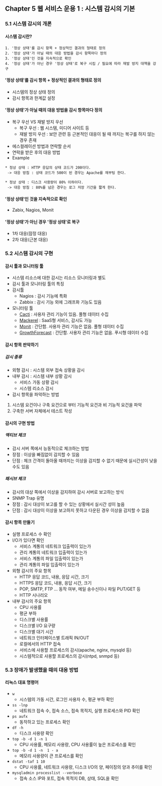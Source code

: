 ## Chapter 5 웹 서비스 운용 1 : 시스템 감시의 기본

### 5.1 시스템 감시의 개론

#### 시스템 감시란?

```
1. '정상 상태'를 감시 항목 + 정상적인 결과의 형태로 정의
2. '정상 상태'가 아닐 때의 대응 방법을 감시 항목마다 정의
3. '정상 상태'인 것을 지속적으로 확인
4. '정상 상태'가 아닌 경우 '정상 상태'로 복구 시킴 / 필요에 따라 재발 방지 대책을 강구
```

#### '정상 상태'를 감시 항목 + 정상적인 결과의 형태로 정의

* 시스템의 정상 상태 정의
* 감시 항목과 한계값 설정

#### '정상 상태'가 아닐 때의 대응 방법을 감시 항목마다 정의

* 복구 우선 VS 재발 방지 우선
    * 복구 우선 : 웹 시스템, 미디어 사이트 등
    * 재발 방지 우선 : 보안 관련 등 근본적인 대응이 될 때 까지는 복구를 하지 않는 경우 존재
* 에스컬레이션 방법과 연락할 순서
* 연락을 받은 후의 대응 방법
* Example

```
* 정상 상태 : HTTP 응답의 상태 코드가 200이다.
 -> 대응 방침 : 상태 코드가 500이 된 경우는 Apache를 재부팅 한다. 
 
* 정상 상태 : 디스크 사용량이 80% 이하이다.
 -> 대응 방침 : 80%를 넘은 경우는 로그 저장 기간을 짧게 한다.
```

#### '정상 상태'인 것을 지속적으로 확인

* Zabix, Nagios, Monit

#### '정상 상태'가 아닌 경우 '정상 상태'로 복구

* 1차 대응(잠정 대응)
* 2차 대응(근본 대응)

### 5.2 시스템 감시의 구현

#### 감시 툴과 모니터링 툴

* 시스템 리소스에 대한 감시는 리소스 모니터링과 별도
* 감시 툴과 모니터링 툴의 특징
* 감시툴
    * Nagios : 감시 기능에 특화
    * Zabbix : 감시 기능 외에 그래프화 기능도 있음
* 모니터링 툴
    * [Cacti](http://www.cacti.net/) : 사용자 관리 기능이 있음. 풀형 데이터 수집
    * [Mackerel](https://mackerel.io/) : SaaS형 서비스, 감시도 가능
    * [Monit](http://munin-monitoring.org/) : 간단함. 사용자 관리 기능은 없음. 풀형 데이터 수집
    * [GrowthForecast](http://kazeburo.github.io/GrowthForecast/) : 간단함. 사용자 관리 기능은 없음. 푸시형 데이터 수집

#### 감시 항목 판악하기

##### 감시 종류

* 외형 감시 : 시스템 외부 접속 상황을 감시
* 내부 감시 : 시스템 내부 상황 감시
    * 서비스 가동 상황 감시
    * 시스템 리소스 감시
* 감시 항목을 파악하는 방법

1. 시스템 요건이나 구축 요건으로 부터 기능적 요건과 비 기능적 요건을 파악
2. 구축한 서버 자체에서 테스트 작성

#### 감시의 구현 방법

##### 액티브 체크

* 감시 서버 쪽에서 능동적으로 체크하는 방법
* 장점 : 이상을 빠짐없이 감지할 수 있음
* 단점 : 체크 간격이 돌아올 때까지는 이상을 감지할 수 없기 때문에 실시간성이 낮을 수도 있음

##### 패시브 체크

* 감시의 대상 쪽에서 이상을 감지하여 감시 서버로 보고하는 방식
* SNMP Trap 유명
* 장점 : 감시 대상이 보고를 할 수 있는 상황에서 실시간 성이 높음
* 단점 : 감시 대상이 이상을 보고하지 못하고 다운된 경우 이상을 감지할 수 없음

#### 감시 항목 만들기

* 실행 프로세스 수 확인
* I/O가 있다면 확인
    * 서비스 계통의 네트워크 입출력이 있는가
    * 관리 계통의 네트워크 입출력이 있는가
    * 서비스 계통의 파일 입출력이 있는가
    * 관리 계통의 파일 입출력이 있는가
* 외형 감시의 주요 항목
    * HTTP 응답 코드, 내용, 응답 시간, 크기
    * HTTPS 응답 코드, 내용, 응답 시간, 크기
    * POP, SMTP, FTP ... 동작 여부, 메일 송수신이나 파일 PUT/GET 등
    * HTTP 시나리오
* 내부 감시의 주요 항목
    * CPU 사용률
    * 평균 부하
    * 디스크별 사용률
    * 디스크별 I/O 요구량
    * 디스크별 대기 시간
    * 네트워크 인터페이스별 트래픽 IN/OUT
    * 로컬에서의 HTTP 접속
    * 서비스에 사용할 프로세스의 감시(apache, nginx, mysqld 등)
    * 시스템적으로 사용할 프로세스의 감시(ntpd, snmpd 등)

### 5.3 장애가 발생했을 때의 대응 방법

#### 리눅스 대표 명령어

* `w`
    * 시스템의 가동 시간, 로그인 사용자 수, 평균 부하 확인
* `ss -lnp`
    * 네트워크 접속 수, 접속 소스, 접속 목적지, 실행 프로세스와 PID 확인
* `ps aufx`
    * 동작하고 있는 프로세스 확인
* `df -h`
    * 디스크 사용량 확인
* `top -b -d 1 -n 1`
    * CPU 사용률, 메모리 사용량, CPU 사용률이 높은 프로세스를 확인
* `top -b -d 1 -n  1 - a`
    * 메모리 사용량이 큰 프로세스를 확인
* `dstat -taf 1 10`
    * CPU 사용률, 네트워크 사용량, 디스크 I/O의 양, 페이징의 양과 추이를 확인
* `mysqladmin processlist --verbose`
    * 접속 소스 IP와 포트, 접속 목적지 DB, 상태, SQL을 확인
